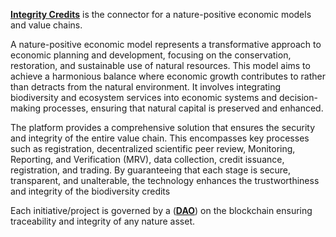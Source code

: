 [**Integrity Credits**](https://www.integritycredits.com) is the connector for a nature-positive economic models and value chains.

A nature-positive economic model represents a transformative approach to economic planning and development, focusing on the conservation, restoration, and sustainable use of natural resources. This model aims to achieve a harmonious balance where economic growth contributes to rather than detracts from the natural environment. It involves integrating biodiversity and ecosystem services into economic systems and decision-making processes, ensuring that natural capital is preserved and enhanced.

The platform provides a comprehensive solution that ensures the security and integrity of the entire value chain. This encompasses key processes such as registration, decentralized scientific peer review, Monitoring, Reporting, and Verification (MRV), data collection, credit issuance, registration, and trading. By guaranteeing that each stage is secure, transparent, and unalterable, the technology enhances the trustworthiness and integrity of the biodiversity credits

Each initiative/project is governed by a ([**DAO**](https://docs.gosh.sh/on-chain-architecture/organizations-gosh-dao-and-smv/#dao)) on the blockchain ensuring traceability and integrity of any nature asset.